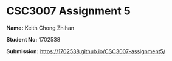 # CSC3007 Assignment 5

**Name:** Keith Chong Zhihan

**Student No:** 1702538

**Submission:** https://1702538.github.io/CSC3007-assignment5/
